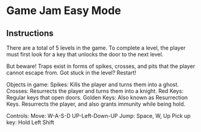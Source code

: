 # Game Jam Easy Mode
## Instructions
There are a total of 5 levels in the game.
To complete a level, the player must first look for a key that unlocks the door to the next level.

But beware! Traps exist in forms of spikes, crosses, and pits that the player cannot escape from.
Got stuck in the level? Restart!

Objects in game:
Spikes: Kills the player and turns them into a ghost.
Crosses: Resurrects the player and turns them into a knight.
Red Keys: Regular keys that open doors.
Golden Keys: Also known as Resurrection Keys. Resurrects the player, and also grants immunity while being hold.

Controls:
Move: W-A-S-D UP-Left-Down-UP
Jump: Space, W, Up
Pick up key: Hold Left Shift